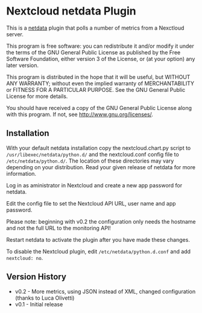 # Nextcloud netdata Plugin

This is a [netdata](https://github.com/netdata/netdata/) plugin that polls
a number of metrics from a Nexctloud server.

This program is free software: you can redistribute it and/or modify
it under the terms of the GNU General Public License as published by
the Free Software Foundation, either version 3 of the License, or
(at your option) any later version.

This program is distributed in the hope that it will be useful,
but WITHOUT ANY WARRANTY; without even the implied warranty of
MERCHANTABILITY or FITNESS FOR A PARTICULAR PURPOSE.  See the
GNU General Public License for more details.

You should have received a copy of the GNU General Public License
along with this program.  If not, see http://www.gnu.org/licenses/.

## Installation

With your default netdata installation copy the nextcloud.chart.py script to
`/usr/libexec/netdata/python.d/` and the nextcloud.conf config file to
`/etc/netdata/python.d/`. The location of these directories may vary depending
on your distribution. Read your given release of netdata for more information.

Log in as aministrator in Nextcloud and create a new app password for netdata.

Edit the config file to set the Nextcloud API URL, user name and app password.

Please note: beginning with v0.2 the configuration only needs the hostname and not
the full URL to the monitoring API!

Restart netdata to activate the plugin after you have made these changes.

To disable the Nextcloud plugin, edit `/etc/netdata/python.d.conf` and add
`nextcloud: no`.

## Version History

- v0.2 - More metrics, using JSON instead of XML, changed configuration (thanks to Luca Olivetti)
- v0.1 - Initial release
